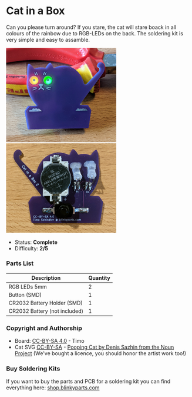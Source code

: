 # Cat in a Box

Can you please turn around? If you stare, the cat will stare boack in all colours of the rainbow due to RGB-LEDs on the back. The soldering kit is very simple and easy to assamble.

<img src="manual/images/thumbnail.jpg" width=300px alt="Cat in a Box"> <img src="manual/images/PXL_20211023_201359360.jpg" width=300px alt="Cat in a Box">

- Status: **Complete**
- Difficulty: **2/5**

### Parts List

| Description                   | Quantity |
|-------------------------------|----------|
| RGB LEDs 5mm                  |     2    |
| Button (SMD)                  |     1    |
| CR2032 Battery Holder (SMD)   |     1    |
| CR2032 Battery (not included) |     1    |

### Copyright and Authorship

- Board: [CC-BY-SA 4.0](https://creativecommons.org/licenses/by-sa/4.0/) - Timo 
- Cat SVG [CC-BY-SA](https://creativecommons.org/licenses/by-sa/4.0/) - [Pooping Cat by Denis Sazhin from the Noun Project](https://thenounproject.com/iconka/collection/cat-power/?i=601648) (We've bought a licence, you should honor the artist work too!)

### Buy Soldering Kits
If you want to buy the parts and PCB for a soldering kit you can find everything here: [shop.blinkyparts.com](https://shop.blinkyparts.com/)
